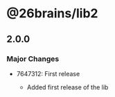 # @26brains/lib2

## 2.0.0

### Major Changes

- 7647312: First release

  - Added first release of the lib
